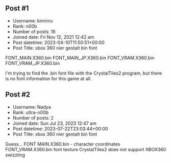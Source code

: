 ## Post #1
- Username: kiminru
- Rank: n00b
- Number of posts: 16
- Joined date: Fri Nov 12, 2021 12:42 am
- Post datetime: 2023-04-10T11:50:51+00:00
- Post Title: xbox 360 nier gestalt bin font

FONT_MAIN.X360.bin
FONT_MAIN_JP.X360.bin
FONT_VRAM.X360.bin
FONT_VRAM_JP.X360.bin

I'm trying to find the .bin font file with the CrystalTiles2 program, but there is no font information for this game at all.
## Post #2
- Username: Nadya
- Rank: ultra-n00b
- Number of posts: 2
- Joined date: Sun Jul 23, 2023 12:47 am
- Post datetime: 2023-07-22T23:03:44+00:00
- Post Title: xbox 360 nier gestalt bin font

Guess...
FONT MAIN.X360.bin - character coordinates
FONT_VRAM.X360.bin font texture
CrystalTiles2 does not support XBOX360 swizzling
